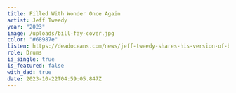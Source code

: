 ```yaml
---
title: Filled With Wonder Once Again
artist: Jeff Tweedy
year: "2023"
image: /uploads/bill-fay-cover.jpg
color: "#68987e"
listen: https://deadoceans.com/news/jeff-tweedy-shares-his-version-of-bill-fays-filled-with-wonder-once-again/
role: Drums
is_single: true
is_featured: false
with_dad: true
date: 2023-10-22T04:59:05.847Z
---
```

